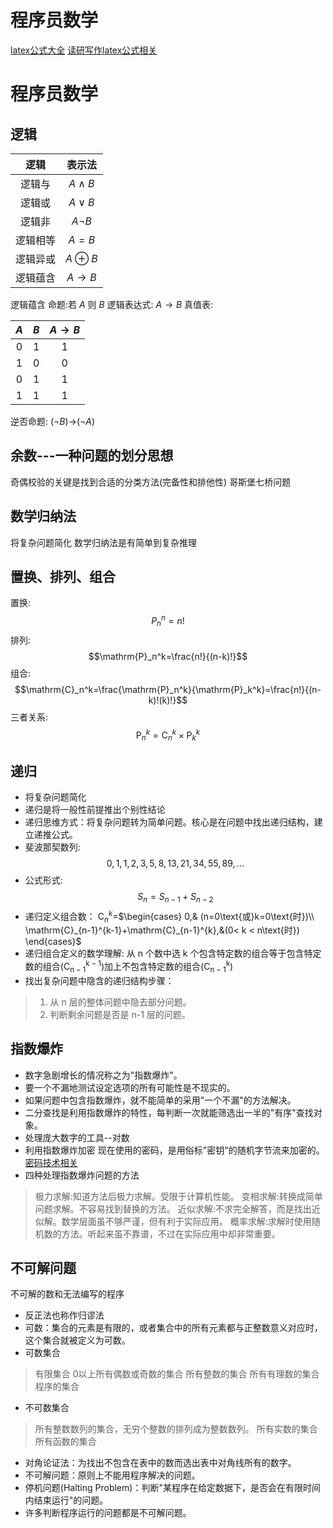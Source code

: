 # 程序员数学


<!--more-->
[latex公式大全](https://www.cnblogs.com/1024th/p/11623258.html)
[读研写作latex公式相关](https://www.cnblogs.com/Tang-YH/p/14275725.html)
# 程序员数学
## 逻辑
|逻辑|表示法|
|:--------:|:-------------:|
|逻辑与   |$A\wedge B$     |
|逻辑或   |$A\vee B$       |
|逻辑非   |$A\neg B$       |
|逻辑相等 |$A= B$          |
|逻辑异或 |$A\oplus B$     |
|逻辑蕴含 |$A\rightarrow B$|

逻辑蕴含
命题:若 $A$ 则 $B$
逻辑表达式: $A\rightarrow B$
真值表:

|   $A$|    $B$|$A\rightarrow B$|
|:----:|:-----:|:----:|
|0   |   1 |  1  |
|1   |   0 |  0  |
|0   |   1 |  1  |
|1   |   1 |  1  |

逆否命题:
($\neg B$)$\rightarrow$($\neg A$)
## 余数---一种问题的划分思想
奇偶校验的关键是找到合适的分类方法(完备性和排他性)
哥斯堡七桥问题
## 数学归纳法 
将复杂问题简化
数学归纳法是有简单到复杂推理
## 置换、排列、组合
置换:
$$P_n^n=n!$$
排列:
$$\mathrm{P}_n^k=\frac{n!}{(n-k)!}$$
组合:
$$\mathrm{C}_n^k=\frac{\mathrm{P}_n^k}{\mathrm{P}_k^k}=\frac{n!}{(n-k)!(k)!}$$
三者关系:
$$\mathrm{P}_n^k=\mathrm{C}_n^k\times \mathrm{P}_k^k$$
## 递归
- 将复杂问题简化
- 递归是将一般性前提推出个别性结论
- 递归思维方式：将复杂问题转为简单问题。核心是在问题中找出递归结构，建立递推公式。
- 斐波那契数列:
$$0,1,1,2,3,5,8,13,21,34,55,89,...$$
- 公式形式: 
$$S_n=S_{n-1}+S_{n-2}$$
- 递归定义组合数：
$\mathrm{C}_n^k$=$\begin{cases} 
0,& (n=0\text{或}k=0\text{时})\\
\mathrm{C}_{n-1}^{k-1}+\mathrm{C}_{n-1}^{k},&(0< k < n\text{时})
\end{cases}$
- 递归组合定义的数学理解:
从 n 个数中选 k 个包含特定数的组合等于包含特定数的组合($\mathrm{C_{n-1}^{k-1}}$)加上不包含特定数的组合($\mathrm{C_{n-1}^{k}}$)
- 找出复杂问题中隐含的递归结构步骤：
>1. 从 n 层的整体问题中隐去部分问题。
>2. 判断剩余问题是否是 n-1 层的问题。
## 指数爆炸
- 数字急剧增长的情况称之为"指数爆炸"。
- 要一个不漏地测试设定选项的所有可能性是不现实的。
- 如果问题中包含指数爆炸，就不能简单的采用"一个不漏"的方法解决。
- 二分查找是利用指数爆炸的特性，每判断一次就能筛选出一半的"有序"查找对象。
- 处理庞大数字的工具--对数
- 利用指数爆炸加密
现在使用的密码，是用俗标"密钥"的随机字节流来加密的。
[密码技术相关](https://shenlvmeng.github.io/blog/2018/10/30/password-tech-note/ "图解密码技术 [日] 结城浩")
- 四种处理指数爆炸问题的方法
> 极力求解:知道方法后极力求解。受限于计算机性能。
> 变相求解:转换成简单问题求解。不容易找到替换的方法。
> 近似求解:不求完全解答，而是找出近似解。数学层面虽不够严谨，但有利于实际应用。
> 概率求解:求解时使用随机数的方法。听起来虽不靠谱，不过在实际应用中却非常重要。
## 不可解问题
不可解的数和无法编写的程序
- 反正法也称作归谬法
- 可数：集合的元素是有限的，或者集合中的所有元素都与正整数意义对应时，这个集合就被定义为可数。
- 可数集合
> 有限集合
> 0以上所有偶数或奇数的集合
> 所有整数的集合
> 所有有理数的集合
> 程序的集合
- 不可数集合
> 所有整数数列的集合，无穷个整数的排列成为整数数列。
> 所有实数的集合
> 所有函数的集合
- 对角论证法：为找出不包含在表中的数而选出表中对角线所有的数字。
- 不可解问题：原则上不能用程序解决的问题。
- 停机问题(Halting Problem)：判断"某程序在给定数据下，是否会在有限时间内结束运行"的问题。
- 许多判断程序运行的问题都是不可解问题。

